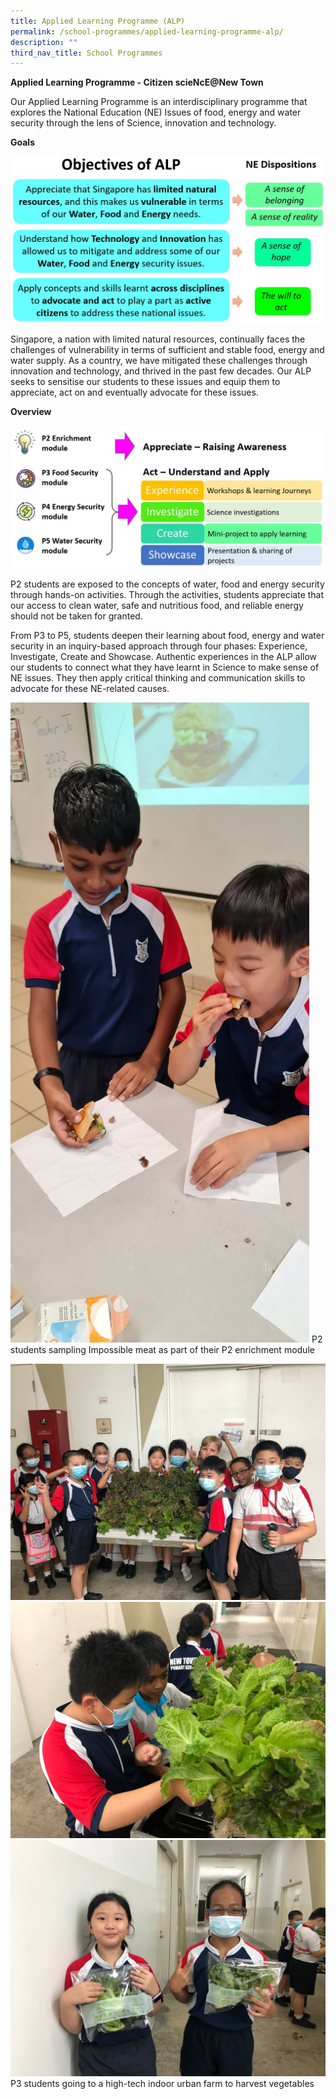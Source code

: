 ```yaml
---
title: Applied Learning Programme (ALP)
permalink: /school-programmes/applied-learning-programme-alp/
description: ""
third_nav_title: School Programmes
---
```

**Applied Learning Programme - Citizen scieNcE@New Town**

Our Applied Learning Programme is an interdisciplinary programme that explores the National Education (NE) Issues of food, energy and water security through the lens of Science, innovation and technology.

**Goals**

![](/images/ALPGoals.jpeg)

Singapore, a nation with limited natural resources, continually faces the challenges of vulnerability in terms of sufficient and stable food, energy and water supply. As a country, we have mitigated these challenges through innovation and technology, and thrived in the past few decades. Our ALP seeks to sensitise our students to these issues and equip them to appreciate, act on and eventually advocate for these issues.

**Overview**

![](/images/ALPOverview.jpeg)

P2 students are exposed to the concepts of water, food and energy security through hands-on activities. Through the activities, students appreciate that our access to clean water, safe and nutritious food, and reliable energy should not be taken for granted.

From P3 to P5, students deepen their learning about food, energy and water security in an inquiry-based approach through four phases: Experience, Investigate, Create and Showcase. Authentic experiences in the ALP allow our students to connect what they have learnt in Science to make sense of NE issues. They then apply critical thinking and communication skills to advocate for these NE-related causes.

![](/images/Impossiblemeat1.png)
P2 students sampling Impossible meat as part of their P2 enrichment module

![](/images/P3ALP1.jpeg)
![](/images/P3ALP2.jpeg)
![](/images/P3ALP3.jpeg)
P3 students going to a high-tech indoor urban farm to harvest vegetables



